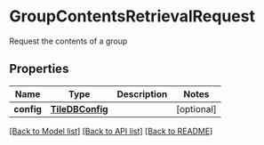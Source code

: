 # GroupContentsRetrievalRequest

Request the contents of a group
## Properties
Name | Type | Description | Notes
------------ | ------------- | ------------- | -------------
**config** | [**TileDBConfig**](TileDBConfig.md) |  | [optional] 

[[Back to Model list]](../README.md#documentation-for-models) [[Back to API list]](../README.md#documentation-for-api-endpoints) [[Back to README]](../README.md)


